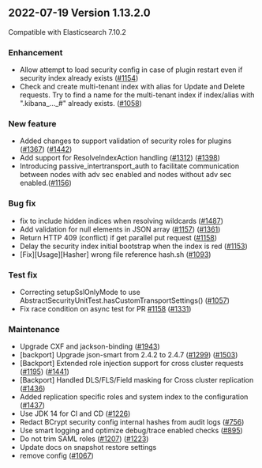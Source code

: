 ## 2022-07-19 Version 1.13.2.0

Compatible with Elasticsearch 7.10.2

### Enhancement

* Allow attempt to load security config in case of plugin restart even if security index already exists ([#1154](https://github.com/opensearch-project/security/pull/1154))
* Check and create multi-tenant index with alias for Update and Delete requests. Try to find a name for the multi-tenant index if index/alias with ".kibana_..._#" already exists. ([#1058](https://github.com/opensearch-project/security/pull/1058))

### New feature

* Added changes to support validation of security roles for plugins ([#1367](https://github.com/opensearch-project/security/pull/1367)) ([#1442](https://github.com/opensearch-project/security/pull/1442))
* Add support for ResolveIndexAction handling ([#1312](https://github.com/opensearch-project/security/pull/1312)) ([#1398](https://github.com/opensearch-project/security/pull/1398))
* Introducing passive_intertransport_auth to facilitate communication between nodes with adv sec enabled and nodes without adv sec enabled.([#1156](https://github.com/opensearch-project/security/pull/1156))

### Bug fix

* fix to include hidden indices when resolving wildcards ([#1487](https://github.com/opensearch-project/security/pull/1487))
* Add validation for null elements in JSON array ([#1157](https://github.com/opensearch-project/security/pull/1157)) ([#1361](https://github.com/opensearch-project/security/pull/1361))
* Return HTTP 409 (conflict) if get parallel put request ([#1158](https://github.com/opensearch-project/security/pull/1158))
* Delay the security index initial bootstrap when the index is red ([#1153](https://github.com/opensearch-project/security/pull/1153))
* [Fix][Usage][Hasher] wrong file reference hash.sh ([#1093](https://github.com/opensearch-project/security/pull/1093))

### Test fix

* Correcting setupSslOnlyMode to use AbstractSecurityUnitTest.hasCustomTransportSettings() ([#1057](https://github.com/opensearch-project/security/pull/1057))
* Fix race condition on async test for PR [#1158](https://github.com/opensearch-project/security/pull/1158) ([#1331](https://github.com/opensearch-project/security/pull/1331))

### Maintenance

* Upgrade CXF and jackson-binding ([#1943](https://github.com/opensearch-project/security/pull/1943))
* [backport] Upgrade json-smart from 2.4.2 to 2.4.7 ([#1299](https://github.com/opensearch-project/security/pull/1299)) ([#1503](https://github.com/opensearch-project/security/pull/1503))
* [Backport] Extended role injection support for cross cluster requests ([#1195](https://github.com/opensearch-project/security/pull/1195)) ([#1441](https://github.com/opensearch-project/security/pull/1441))
* [Backport] Handled DLS/FLS/Field masking for Cross cluster replication ([#1436](https://github.com/opensearch-project/security/pull/1436))
* Added replication specific roles and system index to the configuration ([#1437](https://github.com/opensearch-project/security/pull/1437))
* Use JDK 14 for CI and CD ([#1226](https://github.com/opensearch-project/security/pull/1226))
* Redact BCrypt security config internal hashes from audit logs ([#756](https://github.com/opensearch-project/security/pull/756))
* Use smart logging and optimize debug/trace enabled checks ([#895](https://github.com/opensearch-project/security/pull/895))
* Do not trim SAML roles ([#1207](https://github.com/opensearch-project/security/pull/1207)) ([#1223](https://github.com/opensearch-project/security/pull/1223))
* Update docs on snapshot restore settings
* remove config ([#1067](https://github.com/opensearch-project/security/pull/1067))